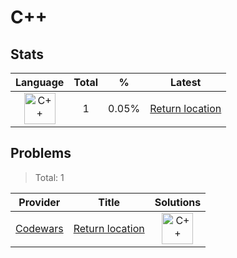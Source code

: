 # C++

## Stats

| Language                                                                                                                                      | Total | %     | Latest                                                                     |
| :-------------------------------------------------------------------------------------------------------------------------------------------: | :---: | :---: | :------------------------------------------------------------------------: |
| [<img src="https://res.cloudinary.com/rascaltwo/image/upload/v1631924063/c_xystla.svg" alt="C++" title="C++" width="50" />](languages/C++.md) | 1     | 0.05% | [Return location](../problems/Codewars/57f037927b45ef77b3000260/README.md) |

## Problems

> Total: 1

| Provider                          | Title                                                                         | Solutions                                                                                                                                                                               |
| :-------------------------------: | :---------------------------------------------------------------------------: | :-------------------------------------------------------------------------------------------------------------------------------------------------------------------------------------: |
| [Codewars](providers/Codewars.md) | [Return location](../../problems/Codewars/57f037927b45ef77b3000260/README.md) | [<img src="https://res.cloudinary.com/rascaltwo/image/upload/v1631924063/c_xystla.svg" alt="C++" title="C++" width="50" />](../../problems/Codewars/57f037927b45ef77b3000260/solve.cpp) |
